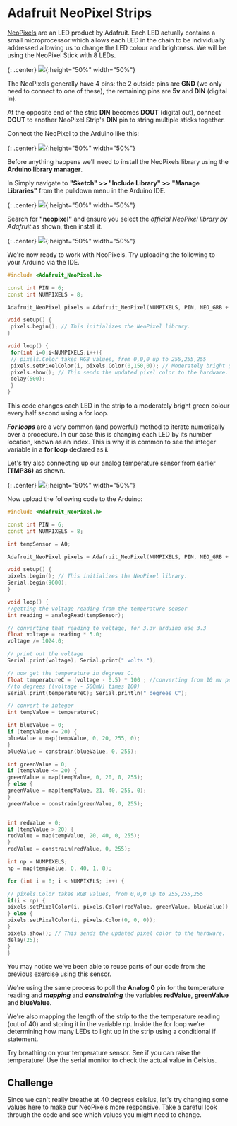 # Adafruit NeoPixel Strips

[NeoPixels](https://learn.adafruit.com/adafruit-neopixel-uberguide) are an LED product by Adafruit.  Each LED actually contains a small microprocessor which allows each LED in the chain to be individually addressed allowing us to change the LED colour and brightness. We will be using the NeoPixel Stick with 8 LEDs.

{: .center}
![](/assets/basics/neopixelstick.jpg){:height="50%" width="50%"}

The NeoPixels generally have 4 pins: the 2 outside pins are **GND** (we only need to connect to one of these), the remaining pins are **5v** and **DIN** (digital in). 

At the opposite end of the strip **DIN** becomes **DOUT** (digital out), connect **DOUT** to another NeoPixel Strip's **DIN** pin to string multiple sticks together.

 

Connect the NeoPixel to the Arduino like this:

{: .center}
![](/assets/basics/NeoPixel%20Stick_bb.jpg){:height="50%" width="50%"}



Before anything happens we'll need to install the NeoPixels library using the **Arduino library manager**. 

In Simply navigate to **"Sketch" >> "Include Library" >> "Manage Libraries"** from the pulldown menu in the Arduino IDE.

{: .center}
![](/assets/basics/manageLibraries.png){:height="50%" width="50%"}

 

Search for **"neopixel"** and ensure you select the _official NeoPixel library by Adafruit_ as shown, then install it.

 
{: .center}
![](/assets/basics/neoPixelLibrary.png){:height="50%" width="50%"}


We're now ready to work with NeoPixels. Try uploading the following to your Arduino via the IDE.

 
```c++
#include <Adafruit_NeoPixel.h>

const int PIN = 6;
const int NUMPIXELS = 8;

Adafruit_NeoPixel pixels = Adafruit_NeoPixel(NUMPIXELS, PIN, NEO_GRB + NEO_KHZ800);

void setup() {
 pixels.begin(); // This initializes the NeoPixel library.
}

void loop() {
 for(int i=0;i<NUMPIXELS;i++){
 // pixels.Color takes RGB values, from 0,0,0 up to 255,255,255
 pixels.setPixelColor(i, pixels.Color(0,150,0)); // Moderately bright green color.
 pixels.show(); // This sends the updated pixel color to the hardware.
 delay(500);
 }
}
``` 

This code changes each LED in the strip to a moderately bright green colour every half second using a for loop. 

**_For loops_** are a very common (and powerful) method to iterate numerically over a procedure. In our case this is changing each LED by its number location, known as an index. This is why it is common to see the integer variable in a **for loop** declared as **i**.

 

Let's try also connecting up our analog temperature sensor from earlier **(TMP36)** as shown.

 

{: .center}
![](/assets/basics/NeoPixelAnalogTempSensor_bb.png){:height="50%" width="50%"}

 

Now upload the following code to the Arduino:

``` c++
#include <Adafruit_NeoPixel.h>

const int PIN = 6;
const int NUMPIXELS = 8;

int tempSensor = A0;

Adafruit_NeoPixel pixels = Adafruit_NeoPixel(NUMPIXELS, PIN, NEO_GRB + NEO_KHZ800);

void setup() {
pixels.begin(); // This initializes the NeoPixel library.
Serial.begin(9600);
}

void loop() {
//getting the voltage reading from the temperature sensor
int reading = analogRead(tempSensor);

// converting that reading to voltage, for 3.3v arduino use 3.3
float voltage = reading * 5.0;
voltage /= 1024.0;

// print out the voltage
Serial.print(voltage); Serial.print(" volts ");

// now get the temperature in degrees C.
float temperatureC = (voltage - 0.5) * 100 ; //converting from 10 mv per degree wit 500 mV offset
//to degrees ((voltage - 500mV) times 100)
Serial.print(temperatureC); Serial.println(" degrees C");

// convert to integer
int tempValue = temperatureC;

int blueValue = 0;
if (tempValue <= 20) {
blueValue = map(tempValue, 0, 20, 255, 0);
}
blueValue = constrain(blueValue, 0, 255);

int greenValue = 0;
if (tempValue <= 20) {
greenValue = map(tempValue, 0, 20, 0, 255);
} else {
greenValue = map(tempValue, 21, 40, 255, 0);
}
greenValue = constrain(greenValue, 0, 255);


int redValue = 0;
if (tempValue > 20) {
redValue = map(tempValue, 20, 40, 0, 255);
}
redValue = constrain(redValue, 0, 255);

int np = NUMPIXELS; 
np = map(tempValue, 0, 40, 1, 8);

for (int i = 0; i < NUMPIXELS; i++) {

// pixels.Color takes RGB values, from 0,0,0 up to 255,255,255
if(i < np) {
pixels.setPixelColor(i, pixels.Color(redValue, greenValue, blueValue)); 
} else {
pixels.setPixelColor(i, pixels.Color(0, 0, 0));
}
pixels.show(); // This sends the updated pixel color to the hardware.
delay(25);
}
}
``` 

You may notice we've been able to reuse parts of our code from the previous exercise using this sensor. 

We're using the same process to poll the **Analog 0** pin for the temperature reading and **_mapping_** and **_constraining_** the variables **redValue**, **greenValue** and **blueValue**. 

We're also mapping the length of the strip to the the temperature reading (out of 40) and storing it in the variable np. Inside the for loop we're determining how many LEDs to light up in the strip using a conditional if statement. 

Try breathing on your temperature sensor. See if you can raise the temperature! 
Use the serial monitor to check the actual value in Celsius. 

 

## Challenge

Since we can't really breathe at 40 degrees celsius, let's try changing some values here to make our NeoPixels more responsive. Take a careful look through the code and see which values you might need to change.
